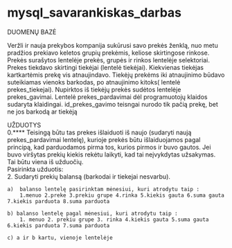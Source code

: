 # mysql_savarankiskas_darbas
DUOMENŲ BAZĖ
<p>
Veržli ir nauja prekybos kompanija sukūrusi savo prekės ženklą, nuo metu pradžios prekiavo keletos grupių prekėmis, keliose skirtingose rinkose. Prekės surašytos lentelėje prekės, grupės ir rinkos lentelėje selektoriai. Prekes tiekdavo skirtingi tiekėjai (lentelė tiekėjai). Kiekvienas tiekėjas kartkartėmis prekę vis atnaujindavo. Tiekėjų prekėms iki atnaujinimo būdavo suteikiamas vienoks barkodas, po atnaujinimo kitoks( lentelė prekes_tiekejai). Nupirktos iš tiekėjų prekės sudėtos lentelėje prekes_gavimai. Lentelė prekes_pardavimai dėl programuotojų klaidos sudaryta klaidingai. id_prekes_gavimo teisngai nurodo tik pačią prekę, bet ne jos barkodą ar tiekėją
<p>
UŽDUOTYS
<br>
0.**** Teisingą būtu tas prekes išlaiduoti iš naujo (sudaryti naują prekes_pardavimai lentelę), kurioje prekės būtu išlaiduojamos pagal principą, kad parduodamos pirma tos, kurios pirmos ir buvo gautos. Jei buvo viršytas prekių kiekis rekėtu laikyti, kad tai neįvykdytas užsakymas. Tai būtu viena iš užduočių. 
<br>
Pasirinkta užduotis:
<br>
2. Sudaryti prekių balansą (barkodai ir tiekejai nesvarbu). 
<br>

    a)  balanso lentelę pasirinktam mėnesiui, kuri atrodytu taip : 
        1.menuo 2.preke 3.prekiu grupe 4.rinka 5.kiekis gauta 6.suma gauta 7.kiekis parduota 8.suma parduota
       
    b) balanso lentelę pagal mėnesiui, kuri atrodytu taip : 
        1. menuo 2. prekiu grupe 3. rinka 4.kiekis gauta 5.suma gauta 6.kiekis parduota 7.suma parduota
      
    c) a ir b kartu, vienoje lentelėje  
